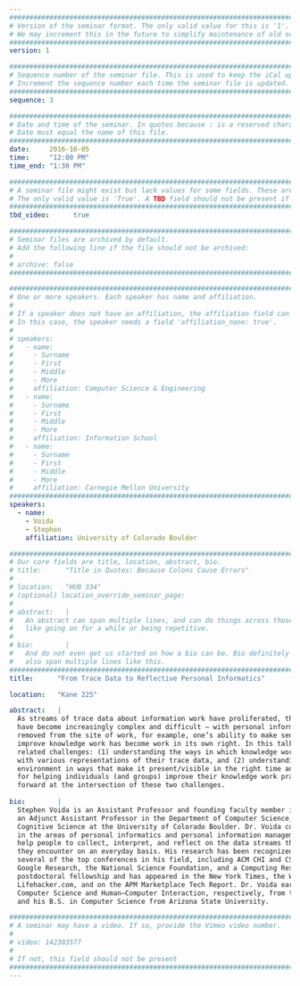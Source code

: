 ```yaml
---
################################################################################
# Version of the seminar format. The only valid value for this is '1'. 
# We may increment this in the future to simplify maintenance of old seminars.
################################################################################
version: 1

################################################################################
# Sequence number of the seminar file. This is used to keep the iCal up to date.
# Increment the sequence number each time the seminar file is updated.
################################################################################
sequence: 3

################################################################################
# Date and time of the seminar. In quotes because : is a reserved character.
# Date must equal the name of this file.
################################################################################
date:     2016-10-05
time:     "12:00 PM"
time_end: "1:30 PM"

################################################################################
# A seminar file might exist but lack values for some fields. These are 'TBD'. 
# The only valid value is 'True'. A TBD field should not be present if 'False'.
################################################################################
tbd_video:      true

################################################################################
# Seminar files are archived by default.
# Add the following line if the file should not be archived:
#
# archive: false
################################################################################

################################################################################
# One or more speakers. Each speaker has name and affiliation.
#
# If a speaker does not have an affiliation, the affiliation field can be removed.
# In this case, the speaker needs a field 'affiliation_none: true'.
#
# speakers:
#   - name: 
#     - Surname
#     - First
#     - Middle
#     - More
#     affiliation: Computer Science & Engineering 
#   - name: 
#     - Surname
#     - First
#     - Middle
#     - More
#     affiliation: Information School 
#   - name: 
#     - Surname
#     - First
#     - Middle
#     - More
#     affiliation: Carnegie Mellon University 
################################################################################
speakers:
  - name:
    - Voida
    - Stephen
    affiliation: University of Colorado Boulder

################################################################################
# Our core fields are title, location, abstract, bio.
# title:      "Title in Quotes: Because Colons Cause Errors"
# 
# location:   "HUB 334"
# (optional) location_override_seminar_page:
#
# abstract:   |
#   An abstract can span multiple lines, and can do things across those lines,
#   like going on for a while or being repetitive.
# 
# bio:        |
#   And do not even get us started on how a bio can be. Bio definitely can
#   also span multiple lines like this.
################################################################################
title:      "From Trace Data to Reflective Personal Informatics"

location:   "Kane 225"

abstract:   |
  As streams of trace data about information work have proliferated, the challenges of personal information management 
  have become increasingly complex and difficult — with personal information streams fragmented across devices and 
  removed from the site of work, for example, one’s ability to make sense of this trace data and use it productively to 
  improve knowledge work has become work in its own right. In this talk, I present research that begins to explore two 
  related challenges: (1) understanding the ways in which knowledge workers are — and are not — motivated to interact 
  with various representations of their trace data, and (2) understanding how to manifest trace data in the work 
  environment in ways that make it present/visible in the right time and the right place as well as being appropriable 
  for helping individuals (and groups) improve their knowledge work practices. I conclude by reflecting on steps 
  forward at the intersection of these two challenges.
  
bio:        |
  Stephen Voida is an Assistant Professor and founding faculty member in the Department of Information Science, 
  an Adjunct Assistant Professor in the Department of Computer Science, and a faculty fellow in the Institute of 
  Cognitive Science at the University of Colorado Boulder. Dr. Voida conducts empirical, design, and systems research 
  in the areas of personal informatics and personal information management, with a focus on developing tools that 
  help people to collect, interpret, and reflect on the data streams that they create and the digital artifacts that 
  they encounter on an everyday basis. His research has been recognized with best paper awards and nominations at 
  several of the top conferences in his field, including ACM CHI and CSCW. His research has been supported by 
  Google Research, the National Science Foundation, and a Computing Research Association Computing Innovation 
  postdoctoral fellowship and has appeared in the New York Times, the Wall Street Journal, The Atlantic, 
  Lifehacker.com, and on the APM Marketplace Tech Report. Dr. Voida earned his Ph.D and M.S. degrees in 
  Computer Science and Human–Computer Interaction, respectively, from the Georgia Institute of Technology 
  and his B.S. in Computer Science from Arizona State University.

################################################################################
# A seminar may have a video. If so, provide the Vimeo video number.
#
# video: 142303577
#
# If not, this field should not be present 
################################################################################
---
```


